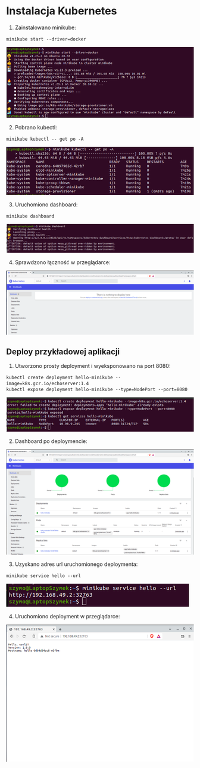 # Instalacja Kubernetes

1. Zainstalowano minikube:

```
minikube start --driver=docker
```
![](screen/1-minikube-start.png)

2. Pobrano kubectl:

```
minikube kubectl -- get po -A
```
![](screen/2-kubectl.png)

3. Uruchomiono dashboard:

```
minikube dashboard
```
![](screen/3-dashboard.png)

4. Sprawdzono łączność w przeglądarce:

![](screen/4-dasboard-browser.png)


## Deploy przykładowej aplikacji

1. Utworzono prosty deployment i wyeksponowano na port 8080:

```
kubectl create deployment hello-minikube --image=k8s.gcr.io/echoserver:1.4
kubectl expose deployment hello-minikube --type=NodePort --port=8080
```
![](screen/5-expose.png)

2. Dashboard po deploymencie:

![](screen/6-deploy.png)

3. Uzyskano adres url uruchomionego deploymenta:

```
minikube service hello --url

```

![](screen/7-url.png)

4. Uruchomiono deployment w przeglądarce:

![](screen/8-hello-browser.png)
